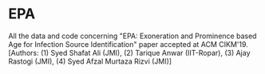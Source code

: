 # EPA
All the data and code concerning "EPA: Exoneration and Prominence based Age for Infection Source Identification" paper accepted at ACM CIKM'19. [Authors: (1) Syed Shafat Ali (JMI), (2) Tarique Anwar (IIT-Ropar), (3) Ajay Rastogi (JMI), (4) Syed Afzal Murtaza Rizvi (JMI)]
